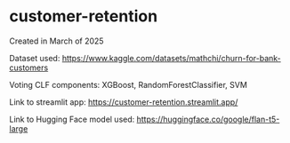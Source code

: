 # customer-retention

Created in March of 2025

Dataset used: https://www.kaggle.com/datasets/mathchi/churn-for-bank-customers

Voting CLF components: XGBoost, RandomForestClassifier, SVM

Link to streamlit app: https://customer-retention.streamlit.app/

Link to Hugging Face model used: https://huggingface.co/google/flan-t5-large
